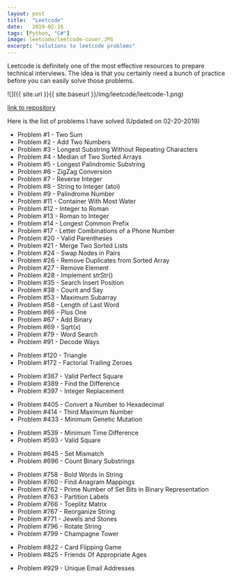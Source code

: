 ```yaml
---
layout: post
title:  "Leetcode"
date:   2019-02-16
tags: [Python, "C#"]
image: leetcode/leetcode-cover.JPG
excerpt: "solutions to leetcode problems" 
---
```


Leetcode is definitely one of the most effective resources to prepare technical interviews. The idea is that you certainly need a bunch of practice before you can easily solve those problems. 

![]({{ site.url }}{{ site.baseurl }}/img/leetcode/leetcode-1.png)

[link to repository](https://github.com/AchyuthaBharadwaj/LeetCode)

Here is the list of problems I have solved (Updated on 02-20-2019)
<!-- reserved for problems 1-100 -->
* Problem #1 - Two Sum
* Problem #2 - Add Two Numbers	
* Problem #3 - Longest Substring Without Repeating Characters
* Problem #4 - Median of Two Sorted Arrays	
* Problem #5 - Longest Palindromic Substring
* Problem #6 - ZigZag Conversion
* Problem #7 - Reverse Integer
* Problem #8 - String to Integer (atoi)	
* Problem #9 - Palindrome Number
* Problem #11 - Container With Most Water
* Problem #12 - Integer to Roman	
* Problem #13 - Roman to Integer
* Problem #14 - Longest Common Prefix	
* Problem #17 - Letter Combinations of a Phone Number
* Problem #20 - Valid Parentheses
* Problem #21 - Merge Two Sorted Lists
* Problem #24 - Swap Nodes in Pairs
* Problem #26 - Remove Duplicates from Sorted Array
* Problem #27 - Remove Element
* Problem #28 - Implement strStr()
* Problem #35 - Search Insert Position
* Problem #38 - Count and Say
* Problem #53 - Maximum Subarray
* Problem #58 - Length of Last Word
* Problem #66 - Plus One
* Problem #67 - Add Binary
* Problem #69 - Sqrt(x)
* Problem #79 - Word Search
* Problem #91 - Decode Ways
<!-- reserved for problems 101-200 -->
* Problem #120 - Triangle
* Problem #172 - Factorial Trailing Zeroes
<!-- reserved for problems 201-300 -->
<!-- reserved for problems 301-400 -->
* Problem #367 - Valid Perfect Square
* Problem #389 - Find the Difference
* Problem #397 - Integer Replacement
<!-- reserved for problems 401-500 -->
* Problem #405 - Convert a Number to Hexadecimal
* Problem #414 - Third Maximum Number
* Problem #433 - Minimum Genetic Mutation
<!-- reserved for problems 501-600 -->
* Problem #539 - Minimum Time Difference
* Problem #593 - Valid Square
<!-- reserved for problems 601-700 -->
* Problem #645 - Set Mismatch
* Problem #696 - Count Binary Substrings
<!-- reserved for problems 701-800 -->
* Problem #758 - Bold Words in String
* Problem #760 - Find Anagram Mappings
* Problem #762 - Prime Number of Set Bits in Binary Representation
* Problem #763 - Partition Labels
* Problem #766 - Toeplitz Matrix
* Problem #767 - Reorganize String
* Problem #771 - Jewels and Stones
* Problem #796 - Rotate String
* Problem #799 - Champagne Tower  
<!-- reserved for problems 801-900 -->
* Problem #822 - Card Flipping Game
* Problem #825 - Friends Of Appropriate Ages
<!-- reserved for problems 901+ -->
* Problem #929 - Unique Email Addresses









